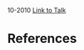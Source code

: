 

10-2010
[Link to Talk](https://www.churchofjesuschrist.org/study/general-conference/2010/10/saturday-afternoon-session?lang=eng)



# References
